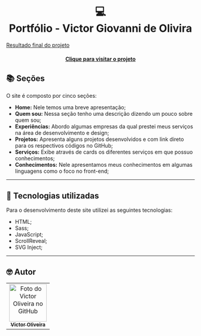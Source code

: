 <h1 align="center">
  💻<br>Portfólio - Victor Giovanni de Olivira
</h1>

[Resultado final do projeto](assets/images/preview.png)

<h4 align="center"><a href="https://voliveira-portfolio.netlify.app/#s-home">Clique para visitar o projeto</a></h4>

## 📚 Seções

O site é composto por cinco seções:

- **Home:** Nele temos uma breve apresentação;
- **Quem sou:** Nessa seção tenho uma descrição dizendo um pouco sobre quem sou;
- **Experiências:** Abordo algumas empresas da qual prestei meus serviços na área de desenvolvimento e design;
- **Projetos:** Apresenta alguns projetos desenvolvidos e com link direto para os respectivos códigos no GitHub;
- **Serviços:** Exibe através de cards os diferentes serviços em que possuo conhecimentos;
- **Conhecimentos:** Nele apresentamos meus conhecimentos em algumas linguagens como o foco no front-end;

---

## 💼 Tecnologias utilizadas

Para o desenvolvimento deste site utilizei as seguintes tecnologias:

- HTML;
- Sass;
- JavaScript;
- ScrollReveal;
- SVG Inject;

---

<h2>🤓 Autor</h2>

<table>
  <tr>
    <td align="center">
      <a href="https://github.com/victorGiovannis">
        <img src="https://avatars.githubusercontent.com/u/143363396?s=400&u=7695093731e6f95423b87217ca40b2bc9ff1d66e&v=4" width="100px;" alt="Foto do Victor Oliveira no GitHub"/><br>
        <sub>
          <b>Victor Oliveira</b>
        </sub>
      </a>
    </td>
  </tr>
</table>